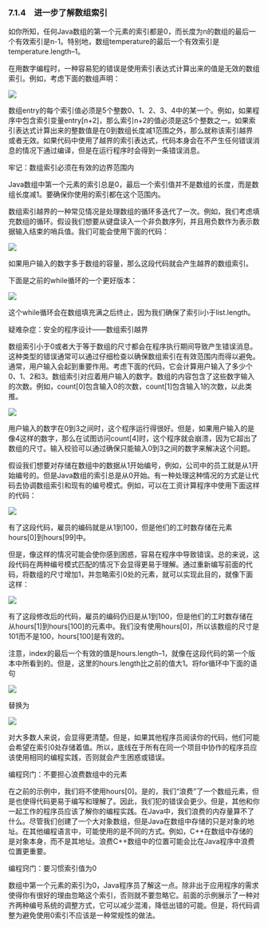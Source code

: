    

### 7.1.4　进一步了解数组索引

如你所知，任何Java数组的第一个元素的索引都是0，而长度为n的数组的最后一个有效索引是n-1。特别地，数组temperature的最后一个有效索引是temperature.length–1。

在用数字编程时，一种容易犯的错误是使用索引表达式计算出来的值是无效的数组索引。例如，考虑下面的数组声明：

![](../Images/image10553.gif)

数组entry的每个索引值必须是5个整数0、1、2、3、4中的某一个。例如，如果程序中包含索引变量entry[n+2]，那么索引n+2的值必须是这5个整数之一。如果索引表达式计算出来的整数值是在0到数组长度减1范围之外，那么就称该索引越界或者无效。如果代码中使用了越界的索引表达式，代码本身会在不产生任何错误消息的情况下通过编译，但是在运行程序时会得到一条错误消息。

牢记：数组索引必须在有效的边界范围内

Java数组中第一个元素的索引总是0，最后一个索引值并不是数组的长度，而是数组长度减1。要确保你使用的索引都在这个范围内。

数组索引越界的一种常见情况是处理数组的循环多迭代了一次。例如，我们考虑填充数组的循环。假设我们想要从键盘读入一个非负数序列，并且用负数作为表示数据输入结束的哨兵值。我们可能会使用下面的代码：

![](0-Assets/Epubook/程序员编程语言经典合集（计算机科学丛书5册套装），javapython编程语言含经典教材龙书《编译原理》%20(Bruce%20Eckel%20%20Alfred%20V.%20Aho%20%20Monica%20S.%20Lam%20etc.)%20(Z-Library)/images/image10554.jpeg)

如果用户输入的数字多于数组的容量，那么这段代码就会产生越界的数组索引。

下面是之前的while循环的一个更好版本：

![](0-Assets/Epubook/程序员编程语言经典合集（计算机科学丛书5册套装），javapython编程语言含经典教材龙书《编译原理》%20(Bruce%20Eckel%20%20Alfred%20V.%20Aho%20%20Monica%20S.%20Lam%20etc.)%20(Z-Library)/images/image10555.jpeg)

这个while循环会在数组填充满之后终止，因为我们确保了索引i小于list.length。

疑难杂症：安全的程序设计——数组索引越界

数组索引小于0或者大于等于数组的尺寸都会在程序执行期间导致产生错误消息。这种类型的错误通常可以通过仔细检查以确保数组索引在有效范围内而得以避免。通常，用户输入会起到重要作用。考虑下面的代码，它会计算用户输入了多少个0、1、2和3。数组索引对应着用户输入的数字。数组的内容包含了这些数字输入的次数。例如，count[0]包含输入0的次数，count[1]包含输入1的次数，以此类推。

![](0-Assets/Epubook/程序员编程语言经典合集（计算机科学丛书5册套装），javapython编程语言含经典教材龙书《编译原理》%20(Bruce%20Eckel%20%20Alfred%20V.%20Aho%20%20Monica%20S.%20Lam%20etc.)%20(Z-Library)/images/image10556.jpeg)

用户输入的数字在0到3之间时，这个程序运行得很好。但是，如果用户输入的是像4这样的数字，那么在试图访问count[4]时，这个程序就会崩溃，因为它超出了数组的尺寸。输入校验可以通过确保只能输入0到3之间的数字来解决这个问题。

假设我们想要对存储在数组中的数据从1开始编号，例如，公司中的员工就是从1开始编号的。但是Java数组的索引总是从0开始。有一种处理这种情况的方式是让代码去协调数组索引和现有的编号模式。例如，可以在工资计算程序中使用下面这样的代码：

![](0-Assets/Epubook/程序员编程语言经典合集（计算机科学丛书5册套装），javapython编程语言含经典教材龙书《编译原理》%20(Bruce%20Eckel%20%20Alfred%20V.%20Aho%20%20Monica%20S.%20Lam%20etc.)%20(Z-Library)/images/image10557.jpeg)

有了这段代码，雇员的编码就是从1到100，但是他们的工时数存储在元素hours[0]到hours[99]中。

但是，像这样的情况可能会使你感到困惑，容易在程序中导致错误。总的来说，这段代码在两种编号模式匹配的情况下会显得更易于理解。通过重新编写前面的代码，将数组的尺寸增加1，并忽略索引0处的元素，就可以实现此目的，就像下面这样：

![](0-Assets/Epubook/程序员编程语言经典合集（计算机科学丛书5册套装），javapython编程语言含经典教材龙书《编译原理》%20(Bruce%20Eckel%20%20Alfred%20V.%20Aho%20%20Monica%20S.%20Lam%20etc.)%20(Z-Library)/images/image10558.jpeg)

有了这段修改后的代码，雇员的编码仍旧是从1到100，但是他们的工时数存储在从hours[1]到hours[100]的元素中。我们没有使用hours[0]，所以该数组的尺寸是101而不是100，hours[100]是有效的。

注意，index的最后一个有效的值是hours.length–1，就像在这段代码的第一个版本中所看到的。但是，这里的hours.length比之前的值大1。将for循环中下面的语句

![](../Images/image10559.gif)

替换为

![](../Images/image10560.gif)

对大多数人来说，会显得更清楚。但是，如果其他程序员阅读你的代码，他们可能会希望在索引0处存储着值。所以，底线在于所有在同一个项目中协作的程序员应该使用相同的编程实践，否则就会产生困惑或错误。

编程窍门：不要担心浪费数组中的元素

在之前的示例中，我们将不使用hours[0]。是的，我们“浪费”了一个数组元素，但是也使得代码更易于编写和理解了。因此，我们犯的错误会更少。但是，其他和你一起工作的程序员应该了解你的编程实践。在Java中，我们浪费的内存量算不了什么。尽管我们创建了一个大对象数组，但是Java在数组中存储的只是对象的地址。在其他编程语言中，可能使用的是不同的方式。例如，C++在数组中存储的是对象本身，而不是其地址。浪费C++数组中的位置可能会比在Java程序中浪费位置更重要。

编程窍门：要习惯索引值为0

数组中第一个元素的索引为0，Java程序员了解这一点。除非出于应用程序的需求使得你有很好的理由忽略这个索引，否则就不要忽略它。前面的示例展示了一种对齐两种编号系统的调整方式，它可以减少混淆，降低出错的可能。但是，将代码调整为避免使用0索引不应该是一种常规性的做法。